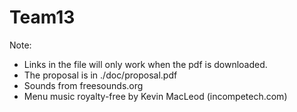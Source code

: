 # Team13
Note: 
- Links in the file will only work when the pdf is downloaded.
- The proposal is in ./doc/proposal.pdf
- Sounds from freesounds.org
- Menu music royalty-free by Kevin MacLeod (incompetech.com)
